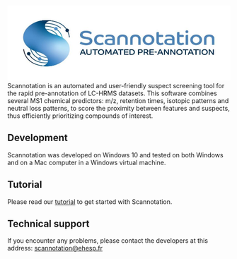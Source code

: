 ![Scannotation](logo_scannotation_985.jpg)
Scannotation is an automated and user-friendly suspect screening tool for the rapid pre-annotation of LC-HRMS datasets.
This software combines several MS1 chemical predictors: m/z, retention times, isotopic patterns and neutral loss patterns, to score the proximity between features and suspects, thus efficiently prioritizing compounds of interest.

## Development
Scannotation was developed on Windows 10 and tested on both Windows and on a Mac computer in a Windows virtual machine.

## Tutorial
Please read our [tutorial](https://github.com/scannotation/Scannotation_software/blob/master/Scannotation-tutorial.docx) to get started with Scannotation.

## Technical support
If you encounter any problems, please contact the developers at this address: scannotation@ehesp.fr

